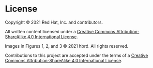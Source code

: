 # License
Copyright © 2021 Red Hat, Inc. and contributors.

All written content licensed under a [Creative Commons Attribution-ShareAlike 4.0 International License](http://creativecommons.org/licenses/by-sa/4.0/).

Images in Figures 1, 2, and 3 © 2021 hbrd. All rights reserved.

Contributions to this project are accepted under the terms of a [Creative Commons Attribution-ShareAlike 4.0 International License](http://creativecommons.org/licenses/by-sa/4.0/).
